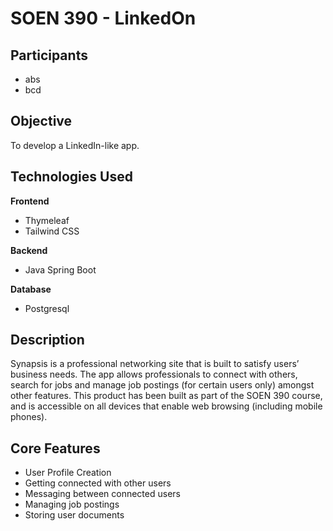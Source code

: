 # SOEN 390 - LinkedOn
## Participants
* abs
* bcd

## Objective
To develop a LinkedIn-like app.

## Technologies Used

**Frontend**
* Thymeleaf
* Tailwind CSS

**Backend**
* Java Spring Boot

**Database**
* Postgresql

## Description 
Synapsis is a professional networking site that is built to satisfy users’ business needs. The app allows professionals to connect with others, search for jobs and manage job postings (for certain users only) amongst other features. This product has been built as part of the SOEN 390 course, and is accessible on all devices that enable web browsing (including mobile phones).


## Core Features  
* User Profile Creation
* Getting connected with other users
* Messaging between connected users
* Managing job postings
* Storing user documents

